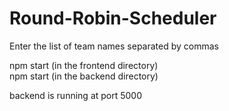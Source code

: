 # Round-Robin-Scheduler

Enter the list of team names separated by commas</br>

npm start (in the frontend directory)</br>
npm start (in the backend directory)</br>

backend is running at port 5000

